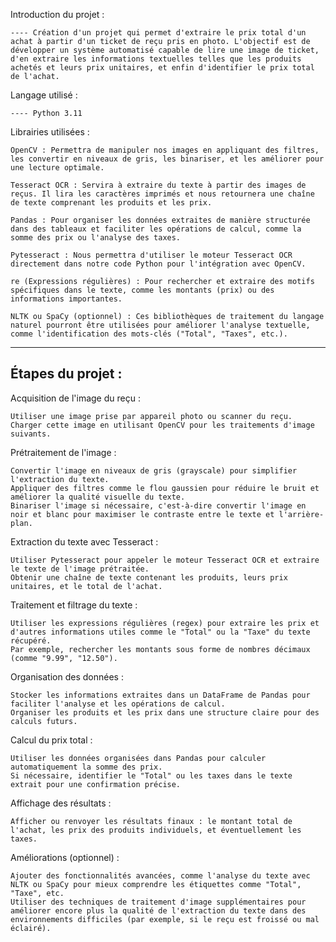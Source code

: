 Introduction du projet :

    ---- Création d'un projet qui permet d'extraire le prix total d'un achat à partir d'un ticket de reçu pris en photo. L'objectif est de développer un système automatisé capable de lire une image de ticket, d'en extraire les informations textuelles telles que les produits achetés et leurs prix unitaires, et enfin d'identifier le prix total de l'achat.

Langage utilisé :

    ---- Python 3.11

Librairies utilisées :

    OpenCV : Permettra de manipuler nos images en appliquant des filtres, les convertir en niveaux de gris, les binariser, et les améliorer pour une lecture optimale.

    Tesseract OCR : Servira à extraire du texte à partir des images de reçus. Il lira les caractères imprimés et nous retournera une chaîne de texte comprenant les produits et les prix.

    Pandas : Pour organiser les données extraites de manière structurée dans des tableaux et faciliter les opérations de calcul, comme la somme des prix ou l'analyse des taxes.

    Pytesseract : Nous permettra d'utiliser le moteur Tesseract OCR directement dans notre code Python pour l'intégration avec OpenCV.

    re (Expressions régulières) : Pour rechercher et extraire des motifs spécifiques dans le texte, comme les montants (prix) ou des informations importantes.

    NLTK ou SpaCy (optionnel) : Ces bibliothèques de traitement du langage naturel pourront être utilisées pour améliorer l'analyse textuelle, comme l'identification des mots-clés ("Total", "Taxes", etc.).

--------------------------------------------------------------------------------------
Étapes du projet :
--------------------------------------------------------------------------------------

Acquisition de l'image du reçu :

    Utiliser une image prise par appareil photo ou scanner du reçu.
    Charger cette image en utilisant OpenCV pour les traitements d'image suivants.

Prétraitement de l'image :

    Convertir l'image en niveaux de gris (grayscale) pour simplifier l'extraction du texte.
    Appliquer des filtres comme le flou gaussien pour réduire le bruit et améliorer la qualité visuelle du texte.
    Binariser l'image si nécessaire, c'est-à-dire convertir l'image en noir et blanc pour maximiser le contraste entre le texte et l'arrière-plan.

Extraction du texte avec Tesseract :

    Utiliser Pytesseract pour appeler le moteur Tesseract OCR et extraire le texte de l'image prétraitée.
    Obtenir une chaîne de texte contenant les produits, leurs prix unitaires, et le total de l'achat.

Traitement et filtrage du texte :

    Utiliser les expressions régulières (regex) pour extraire les prix et d'autres informations utiles comme le "Total" ou la "Taxe" du texte récupéré.
    Par exemple, rechercher les montants sous forme de nombres décimaux (comme "9.99", "12.50").

Organisation des données :

    Stocker les informations extraites dans un DataFrame de Pandas pour faciliter l'analyse et les opérations de calcul.
    Organiser les produits et les prix dans une structure claire pour des calculs futurs.

Calcul du prix total :

    Utiliser les données organisées dans Pandas pour calculer automatiquement la somme des prix.
    Si nécessaire, identifier le "Total" ou les taxes dans le texte extrait pour une confirmation précise.

Affichage des résultats :

    Afficher ou renvoyer les résultats finaux : le montant total de l'achat, les prix des produits individuels, et éventuellement les taxes.

Améliorations (optionnel) :

    Ajouter des fonctionnalités avancées, comme l'analyse du texte avec NLTK ou SpaCy pour mieux comprendre les étiquettes comme "Total", "Taxe", etc.
    Utiliser des techniques de traitement d'image supplémentaires pour améliorer encore plus la qualité de l'extraction du texte dans des environnements difficiles (par exemple, si le reçu est froissé ou mal éclairé).